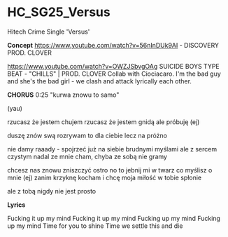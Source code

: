 # HC_SG25_Versus
Hitech Crime Single 'Versus'

**Concept**
https://www.youtube.com/watch?v=56nInDUk9AI - DISCOVERY PROD. CLOVER

https://www.youtube.com/watch?v=OWZJSbvgOAg
SUICIDE BOYS TYPE BEAT - "CHILLS" | PROD. CLOVER
Collab with Ciociacaro. I'm the bad guy and she's the bad girl - we clash and attack lyrically each other.


**CHORUS**
0:25
"kurwa znowu to samo"

(yau)

rzucasz że jestem chujem
rzucasz że jestem gnidą
ale próbuję (ej)

duszę znów swą rozrywam 
to dla ciebie lecz na próżno

nie damy raaady - spojrzeć już na siebie 
brudnymi myślami ale z sercem czystym
nadal ze mnie cham, chyba ze sobą nie gramy 

chcesz nas znowu zniszczyć ostro
no to jebnij mi w twarz co myślisz o mnie (ej)
zanim krzyknę kocham i chcę 
moja miłość w tobie spłonie











ale z tobą nigdy nie jest prosto


**Lyrics**

Fucking it up my mind
Fucking it up my mind
Fucking up my mind
Fucking up my mind
Time for you to shine
Time we settle this and die

